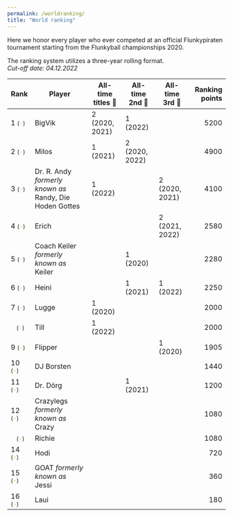 ```yaml
---
permalink: /worldranking/
title: "World ranking"
---
```


Here we honor every player who ever competed at an official Flunkypiraten tournament starting from the Flunkyball championships 2020.

The ranking system utilizes a three-year rolling format.  
_Cut-off date: 04.12.2022_

<!-- table tag start -->
| Rank | Player | All-time titles 🥇 | All-time 2nd 🥈 | All-time 3rd 🥉 | Ranking points |
|------|------|------|------|------|------:|
| 1 <span style="font-size: small">(<span style="color: #EFB700">-</span>)</span> | BigVik | 2 (2020, 2021) | 1 (2022) |   | 5200 |
| 2 <span style="font-size: small">(<span style="color: #EFB700">-</span>)</span> | Milos | 1 (2021) | 2 (2020, 2022) |   | 4900 |
| 3 <span style="font-size: small">(<span style="color: #EFB700">-</span>)</span> | Dr. R. Andy *formerly known as* Randy, Die Hoden Gottes | 1 (2022) |   | 2 (2020, 2021) | 4100 |
| 4 <span style="font-size: small">(<span style="color: #EFB700">-</span>)</span> | Erich |   |   | 2 (2021, 2022) | 2580 |
| 5 <span style="font-size: small">(<span style="color: #EFB700">-</span>)</span> | Coach Keiler *formerly known as* Keiler |   | 1 (2020) |   | 2280 |
| 6 <span style="font-size: small">(<span style="color: #EFB700">-</span>)</span> | Heini |   | 1 (2021) | 1 (2022) | 2250 |
| 7 <span style="font-size: small">(<span style="color: #EFB700">-</span>)</span> | Lugge | 1 (2020) |   |   | 2000 |
| &nbsp;&nbsp;&nbsp;<span style="font-size: small">(<span style="color: #EFB700">-</span>)</span> | Till | 1 (2022) |   |   | 2000 |
| 9 <span style="font-size: small">(<span style="color: #EFB700">-</span>)</span> | Flipper |   |   | 1 (2020) | 1905 |
| 10 <span style="font-size: small">(<span style="color: #EFB700">-</span>)</span> | DJ Borsten |   |   |   | 1440 |
| 11 <span style="font-size: small">(<span style="color: #EFB700">-</span>)</span> | Dr. Dörg |   | 1 (2021) |   | 1200 |
| 12 <span style="font-size: small">(<span style="color: #EFB700">-</span>)</span> | Crazylegs *formerly known as* Crazy |   |   |   | 1080 |
| &nbsp;&nbsp;&nbsp;<span style="font-size: small">(<span style="color: #EFB700">-</span>)</span> | Richie |   |   |   | 1080 |
| 14 <span style="font-size: small">(<span style="color: #EFB700">-</span>)</span> | Hodi |   |   |   | 720 |
| 15 <span style="font-size: small">(<span style="color: #EFB700">-</span>)</span> | GOAT *formerly known as* Jessi |   |   |   | 360 |
| 16 <span style="font-size: small">(<span style="color: #EFB700">-</span>)</span> | Laui |   |   |   | 180 |
<!-- table tag end -->

<!-- symbols: up: ▲ down: ▼ same: - new: &#x1F195; -->
<!-- colors: green: #008450 red: #B81D13 orange: #EFB700; -->
